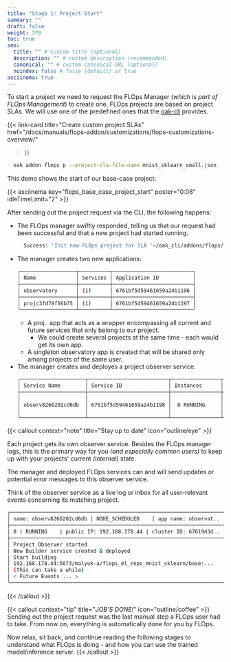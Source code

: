```yaml
---
title: "Stage 1: Project Start"
summary: ""
draft: false
weight: 370
toc: true
seo:
  title: "" # custom title (optional)
  description: "" # custom description (recommended)
  canonical: "" # custom canonical URL (optional)
  noindex: false # false (default) or true
asciinema: true
---
```


To start a project we need to request the FLOps Manager (*which is part of FLOps Management*) to create one.
FLOps projects are based on project SLAs.
We will use one of the predefined ones that the [oak-cli](/docs/getting-started/deploy-app/with-the-cli/) provides.

{{< link-card
  title="Create custom project SLAs"
  href="/docs/manuals/flops-addon/customizations/flops-customizations-overview/"
>}}

```bash
  oak addon flops p --project-sla-file-name mnist_sklearn_small.json
```

This demo shows the start of our base-case project:

{{< asciinema key="flops_base_case_project_start" poster="0:08" idleTimeLimit="2" >}}

After sending out the project request via the CLI, the following happens:
- The FLOps manager swiftly responded, telling us that our request had been successful and that a new project had started running.
  ```bash
    Success: 'Init new FLOps project for SLA '~/oak_cli/addons/flops/projects/mnist_sklearn_small.json'
  ```
- The manager creates two new applications:
  ```bash
  ╭──────────────────┬──────────┬──────────────────────────╮ 
  │ Name             │ Services │ Application ID           │ 
  ├──────────────────┼──────────┼──────────────────────────┤ 
  │ observatory      │ (1)      │ 6761bf5d59461659a24b1196 │ 
  ├──────────────────┼──────────┼──────────────────────────┤ 
  │ projc3fd78f56b75 │ (1)      │ 6761bf5d59461659a24b1197 │ 
  ╰──────────────────┴──────────┴──────────────────────────╯ 
  ```
  - A proj.. app that acts as a wrapper encompassing all current and future services that only belong to our project.
    - We could create several projects at the same time - each would get its own app.
  - A singleton observatory app is created that will be shared only among projects of the same user. 
- The manager creates and deployes a project observer service.
  ```bash
  ╭─────────────────────┬──────────────────────────┬────────────────┬──────────────────┬──────────────────────────╮     
  │ Service Name        │ Service ID               │ Instances      │ App Name         │ App ID                   │     
  ├─────────────────────┼──────────────────────────┼────────────────┼──────────────────┼──────────────────────────┤     
  │                     │                          │                │                  │                          │     
  │ observ8266202cd6db  │ 6761bf5d59461659a24b1198 │  0 RUNNING     │ observatory      │ 6761bf5d59461659a24b1196 │      
  │                     │                          │                │                  │                          │     
  ╰─────────────────────┴──────────────────────────┴────────────────┴──────────────────┴──────────────────────────╯     
  ```

{{< callout context="note" title="Stay up to date" icon="outline/eye" >}}

  Each project gets its own observer service.
  Besides the FLOps manager logs, this is the primary way for you *(and especially common users)* to keep up with your projects' current *(internal)* state.

  The manager and deployed FLOps services can and will send updates or potential error messages to this observer service.

  Think of the observer service as a live log or inbox for all user-relevant events concerning its matching project.

  ```bash
╭───────────────────────────────────────────────────────────────────────╮
│ name: observ8266202cd6db | NODE_SCHEDULED    | app name: observat..   │ 
├───────────────────────────────────────────────────────────────────────┤
│ 0 | RUNNING    | public IP: 192.168.178.44 | cluster ID: 67619d3d..   │ 
├───────────────────────────────────────────────────────────────────────┤
│ Project Observer started                                              │
│ New Builder service created & deployed                                │
│ Start building                                                        │
│ 192.168.178.44:5073/malyuk-a/flops_ml_repo_mnist_sklearn/base:...     │ 
│ (This can take a while)                                               │
│ < Future Events ... >                                                 │
╰───────────────────────────────────────────────────────────────────────╯
  ```
{{< /callout >}}

{{< callout context="tip" title="*JOB'S DONE!*" icon="outline/coffee" >}}
  Sending out the project request was the last manual step a FLOps user had to take.
  From now on, everything is automatically done for you by FLOps.

  Now relax, sit back, and continue reading the following stages to understand what FLOps is doing - and how you can use the trained model/inference server.
{{< /callout >}}
